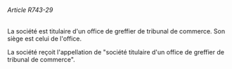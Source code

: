 ###### Article R743-29

La société est titulaire d'un office de greffier de tribunal de commerce. Son siège est celui de l'office.

La société reçoit l'appellation de "société titulaire d'un office de greffier de tribunal de commerce".

